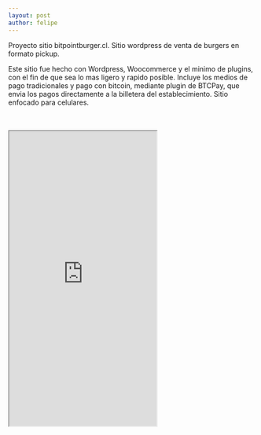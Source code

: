 ```yaml
---
layout: post
author: felipe
---
```

Proyecto sitio bitpointburger.cl. Sitio wordpress de venta de burgers en formato pickup.

Este sitio fue hecho con Wordpress, Woocommerce y el minimo de plugins, con el fin de que sea lo mas ligero y rapido posible.
Incluye los medios de pago tradicionales y pago con bitcoin, mediante plugin de BTCPay, que envia los pagos directamente a la billetera del establecimiento.
Sitio enfocado para celulares.
<br><br><br>

<div>
<iframe src="https://www.bitpointburger.cl" title="Sitio Bitpoint Burger" width="300" height="600">
</iframe>
</div>
